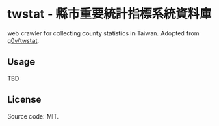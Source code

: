 # twstat - 縣市重要統計指標系統資料庫

web crawler for collecting county statistics in Taiwan. Adopted from [g0v/twstat](https://github.com/g0v/twstat).


## Usage

TBD


## License

Source code: MIT.


